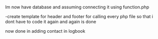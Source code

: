 Im now have database and assuming connecting it using function.php

-create template for header and footer for calling every php file so that i dont have to code it again and again is done 

now done in adding contact in logbook
